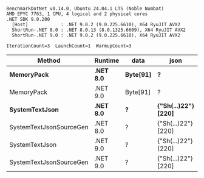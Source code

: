 ```

BenchmarkDotNet v0.14.0, Ubuntu 24.04.1 LTS (Noble Numbat)
AMD EPYC 7763, 1 CPU, 4 logical and 2 physical cores
.NET SDK 9.0.200
  [Host]            : .NET 9.0.2 (9.0.225.6610), X64 RyuJIT AVX2
  ShortRun-.NET 8.0 : .NET 8.0.13 (8.0.1325.6609), X64 RyuJIT AVX2
  ShortRun-.NET 9.0 : .NET 9.0.2 (9.0.225.6610), X64 RyuJIT AVX2

IterationCount=3  LaunchCount=1  WarmupCount=3  

```
| Method                  | Runtime  | data     | json                | Mean        | Error      | StdDev   | Min         | Max         | Gen0   | Allocated |
|------------------------ |--------- |--------- |-------------------- |------------:|-----------:|---------:|------------:|------------:|-------:|----------:|
| **MemoryPack**              | **.NET 8.0** | **Byte[91]** | **?**                   |    **70.52 ns** |   **4.438 ns** | **0.243 ns** |    **70.26 ns** |    **70.74 ns** | **0.0100** |     **168 B** |
| MemoryPack              | .NET 9.0 | Byte[91] | ?                   |    63.02 ns |   2.984 ns | 0.164 ns |    62.83 ns |    63.14 ns | 0.0100 |     168 B |
| **SystemTextJson**          | **.NET 8.0** | **?**        | **{&quot;Sh(...)22&quot;} [220]** | **1,170.69 ns** |  **11.617 ns** | **0.637 ns** | **1,170.26 ns** | **1,171.42 ns** | **0.0095** |     **168 B** |
| SystemTextJsonSourceGen | .NET 8.0 | ?        | {&quot;Sh(...)22&quot;} [220] | 1,133.20 ns |  94.927 ns | 5.203 ns | 1,129.18 ns | 1,139.08 ns | 0.0095 |     168 B |
| SystemTextJson          | .NET 9.0 | ?        | {&quot;Sh(...)22&quot;} [220] | 1,146.20 ns | 167.351 ns | 9.173 ns | 1,137.19 ns | 1,155.53 ns | 0.0095 |     168 B |
| SystemTextJsonSourceGen | .NET 9.0 | ?        | {&quot;Sh(...)22&quot;} [220] | 1,094.39 ns |  21.036 ns | 1.153 ns | 1,093.67 ns | 1,095.72 ns | 0.0095 |     168 B |
